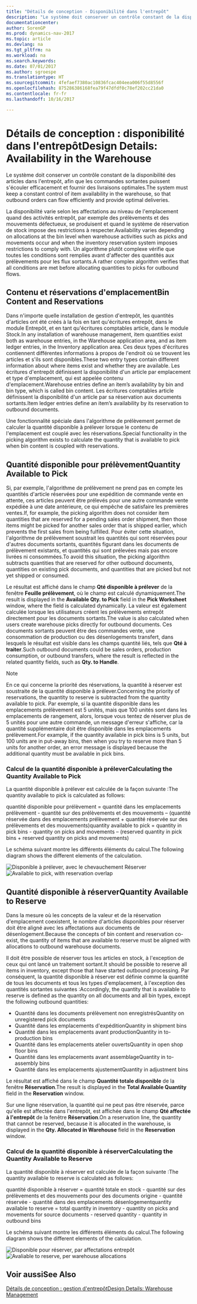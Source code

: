 ```yaml
---
title: "Détails de conception - Disponibilité dans l'entrepôt"
description: "Le système doit conserver un contrôle constant de la disponibilité des articles dans l'entrepôt, afin que les commandes sortantes puissent s'écouler efficacement et fournir des livraisons optimales."
documentationcenter: 
author: SorenGP
ms.prod: dynamics-nav-2017
ms.topic: article
ms.devlang: na
ms.tgt_pltfrm: na
ms.workload: na
ms.search.keywords: 
ms.date: 07/01/2017
ms.author: sgroespe
ms.translationtype: HT
ms.sourcegitcommit: 4fefaef7380ac10836fcac404eea006f55d8556f
ms.openlocfilehash: 875286386168fea79f47dfdf0c78ef202cc21da0
ms.contentlocale: fr-fr
ms.lasthandoff: 10/16/2017

---
```

# <a name="design-details-availability-in-the-warehouse"></a><span data-ttu-id="30ecf-103">Détails de conception : disponibilité dans l'entrepôt</span><span class="sxs-lookup"><span data-stu-id="30ecf-103">Design Details: Availability in the Warehouse</span></span>
<span data-ttu-id="30ecf-104">Le système doit conserver un contrôle constant de la disponibilité des articles dans l'entrepôt, afin que les commandes sortantes puissent s'écouler efficacement et fournir des livraisons optimales.</span><span class="sxs-lookup"><span data-stu-id="30ecf-104">The system must keep a constant control of item availability in the warehouse, so that outbound orders can flow efficiently and provide optimal deliveries.</span></span>  

 <span data-ttu-id="30ecf-105">La disponibilité varie selon les affectations au niveau de l'emplacement quand des activités entrepôt, par exemple des prélèvements et des mouvements défectueux, se produisent et quand le système de réservation de stock impose des restrictions à respecter.</span><span class="sxs-lookup"><span data-stu-id="30ecf-105">Availability varies depending on allocations at the bin level when warehouse activities such as picks and movements occur and when the inventory reservation system imposes restrictions to comply with.</span></span> <span data-ttu-id="30ecf-106">Un algorithme plutôt complexe vérifie que toutes les conditions sont remplies avant d'affecter des quantités aux prélèvements pour les flux sortants.</span><span class="sxs-lookup"><span data-stu-id="30ecf-106">A rather complex algorithm verifies that all conditions are met before allocating quantities to picks for outbound flows.</span></span>  

## <a name="bin-content-and-reservations"></a><span data-ttu-id="30ecf-107">Contenu et réservations d'emplacement</span><span class="sxs-lookup"><span data-stu-id="30ecf-107">Bin Content and Reservations</span></span>  
 <span data-ttu-id="30ecf-108">Dans n'importe quelle installation de gestion d'entrepôt, les quantités d'articles ont été créés à la fois en tant qu'écritures entrepôt, dans le module Entrepôt, et en tant qu'écritures comptables article, dans le module Stock.</span><span class="sxs-lookup"><span data-stu-id="30ecf-108">In any installation of warehouse management, item quantities exist both as warehouse entries, in the Warehouse application area, and as item ledger entries, in the Inventory application area.</span></span> <span data-ttu-id="30ecf-109">Ces deux types d'écritures contiennent différentes informations à propos de l'endroit où se trouvent les articles et s'ils sont disponibles.</span><span class="sxs-lookup"><span data-stu-id="30ecf-109">These two entry types contain different information about where items exist and whether they are available.</span></span> <span data-ttu-id="30ecf-110">Les écritures d'entrepôt définissent la disponibilité d'un article par emplacement et type d'emplacement, qui est appelée contenu d'emplacement.</span><span class="sxs-lookup"><span data-stu-id="30ecf-110">Warehouse entries define an item’s availability by bin and bin type, which is called bin content.</span></span> <span data-ttu-id="30ecf-111">Les écritures comptables article définissent la disponibilité d'un article par sa réservation aux documents sortants.</span><span class="sxs-lookup"><span data-stu-id="30ecf-111">Item ledger entries define an item’s availability by its reservation to outbound documents.</span></span>  

 <span data-ttu-id="30ecf-112">Une fonctionnalité spéciale dans l'algorithme de prélèvement permet de calculer la quantité disponible à prélever lorsque le contenu de l'emplacement est couplé avec les réservations.</span><span class="sxs-lookup"><span data-stu-id="30ecf-112">Special functionality in the picking algorithm exists to calculate the quantity that is available to pick when bin content is coupled with reservations.</span></span>  

## <a name="quantity-available-to-pick"></a><span data-ttu-id="30ecf-113">Quantité disponible pour prélèvement</span><span class="sxs-lookup"><span data-stu-id="30ecf-113">Quantity Available to Pick</span></span>  
 <span data-ttu-id="30ecf-114">Si, par exemple, l'algorithme de prélèvement ne prend pas en compte les quantités d'article réservées pour une expédition de commande vente en attente, ces articles peuvent être prélevés pour une autre commande vente expédiée à une date antérieure, ce qui empêche de satisfaire les premières ventes.</span><span class="sxs-lookup"><span data-stu-id="30ecf-114">If, for example, the picking algorithm does not consider item quantities that are reserved for a pending sales order shipment, then those items might be picked for another sales order that is shipped earlier, which prevents the first sales from being fulfilled.</span></span> <span data-ttu-id="30ecf-115">Pour éviter cette situation, l'algorithme de prélèvement soustrait les quantités qui sont réservées pour d'autres documents sortants, quantités figurant dans les documents de prélèvement existants, et quantités qui sont prélevées mais pas encore livrées ni consommées.</span><span class="sxs-lookup"><span data-stu-id="30ecf-115">To avoid this situation, the picking algorithm subtracts quantities that are reserved for other outbound documents, quantities on existing pick documents, and quantities that are picked but not yet shipped or consumed.</span></span>  

 <span data-ttu-id="30ecf-116">Le résultat est affiché dans le champ **Qté disponible à prélever** de la fenêtre **Feuille prélèvement**, où le champ est calculé dynamiquement.</span><span class="sxs-lookup"><span data-stu-id="30ecf-116">The result is displayed in the **Available Qty. to Pick** field in the **Pick Worksheet** window, where the field is calculated dynamically.</span></span> <span data-ttu-id="30ecf-117">La valeur est également calculée lorsque les utilisateurs créent les prélèvements entrepôt directement pour les documents sortants.</span><span class="sxs-lookup"><span data-stu-id="30ecf-117">The value is also calculated when users create warehouse picks directly for outbound documents.</span></span> <span data-ttu-id="30ecf-118">Ces documents sortants peuvent être des commandes vente, une consommation de production ou des désenlogements transfert, dans lesquels le résultat est visible dans les champs quantité liés, tels que **Qté à traiter**.</span><span class="sxs-lookup"><span data-stu-id="30ecf-118">Such outbound documents could be sales orders, production consumption, or outbound transfers, where the result is reflected in the related quantity fields, such as **Qty. to Handle**.</span></span>  

> [!NOTE]  
>  <span data-ttu-id="30ecf-119">En ce qui concerne la priorité des réservations, la quantité à réserver est soustraite de la quantité disponible à prélever.</span><span class="sxs-lookup"><span data-stu-id="30ecf-119">Concerning the priority of reservations, the quantity to reserve is subtracted from the quantity available to pick.</span></span> <span data-ttu-id="30ecf-120">Par exemple, si la quantité disponible dans les emplacements prélèvement est 5 unités, mais que 100 unités sont dans les emplacements de rangement, alors, lorsque vous tentez de réserver plus de 5 unités pour une autre commande, un message d'erreur s'affiche, car la quantité supplémentaire doit être disponible dans les emplacements prélèvement.</span><span class="sxs-lookup"><span data-stu-id="30ecf-120">For example, if the quantity available in pick bins is 5 units, but 100 units are in put-away bins, then when you try to reserve more than 5 units for another order, an error message is displayed because the additional quantity must be available in pick bins.</span></span>  

### <a name="calculating-the-quantity-available-to-pick"></a><span data-ttu-id="30ecf-121">Calcul de la quantité disponible à prélever</span><span class="sxs-lookup"><span data-stu-id="30ecf-121">Calculating the Quantity Available to Pick</span></span>  
 <span data-ttu-id="30ecf-122">La quantité disponible à prélever est calculée de la façon suivante :</span><span class="sxs-lookup"><span data-stu-id="30ecf-122">The quantity available to pick is calculated as follows:</span></span>  

 <span data-ttu-id="30ecf-123">quantité disponible pour prélèvement = quantité dans les emplacements prélèvement - quantité sur des prélèvements et des mouvements – (quantité réservée dans des emplacements prélèvement + quantité réservée sur des prélèvements et des mouvements)</span><span class="sxs-lookup"><span data-stu-id="30ecf-123">quantity available to pick = quantity in pick bins - quantity on picks and movements – (reserved quantity in pick bins + reserved quantity on picks and movements)</span></span>  

 <span data-ttu-id="30ecf-124">Le schéma suivant montre les différents éléments du calcul.</span><span class="sxs-lookup"><span data-stu-id="30ecf-124">The following diagram shows the different elements of the calculation.</span></span>  

 <span data-ttu-id="30ecf-125">![Disponible à prélever, avec le chevauchement Réserver](media/design_details_warehouse_management_availability_2.png "design_details_warehouse_management_availability_2")</span><span class="sxs-lookup"><span data-stu-id="30ecf-125">![Available to pick, with reservation overlap](media/design_details_warehouse_management_availability_2.png "design_details_warehouse_management_availability_2")</span></span>  

## <a name="quantity-available-to-reserve"></a><span data-ttu-id="30ecf-126">Quantité disponible à réserver</span><span class="sxs-lookup"><span data-stu-id="30ecf-126">Quantity Available to Reserve</span></span>  
 <span data-ttu-id="30ecf-127">Dans la mesure où les concepts de la valeur et de la réservation d'emplacement coexistent, le nombre d'articles disponibles pour réserver doit être aligné avec les affectations aux documents de désenlogement.</span><span class="sxs-lookup"><span data-stu-id="30ecf-127">Because the concepts of bin content and reservation co-exist, the quantity of items that are available to reserve must be aligned with allocations to outbound warehouse documents.</span></span>  

 <span data-ttu-id="30ecf-128">Il doit être possible de réserver tous les articles en stock, à l'exception de ceux qui ont lancé un traitement sortant.</span><span class="sxs-lookup"><span data-stu-id="30ecf-128">It should be possible to reserve all items in inventory, except those that have started outbound processing.</span></span> <span data-ttu-id="30ecf-129">Par conséquent, la quantité disponible à réserver est définie comme la quantité de tous les documents et tous les types d'emplacement, à l'exception des quantités sortantes suivantes :</span><span class="sxs-lookup"><span data-stu-id="30ecf-129">Accordingly, the quantity that is available to reserve is defined as the quantity on all documents and all bin types, except the following outbound quantities:</span></span>  

-   <span data-ttu-id="30ecf-130">Quantité dans les documents prélèvement non enregistrés</span><span class="sxs-lookup"><span data-stu-id="30ecf-130">Quantity on unregistered pick documents</span></span>  
-   <span data-ttu-id="30ecf-131">Quantité dans les emplacements d'expédition</span><span class="sxs-lookup"><span data-stu-id="30ecf-131">Quantity in shipment bins</span></span>  
-   <span data-ttu-id="30ecf-132">Quantité dans les emplacements avant production</span><span class="sxs-lookup"><span data-stu-id="30ecf-132">Quantity in to-production bins</span></span>  
-   <span data-ttu-id="30ecf-133">Quantité dans les emplacements atelier ouverts</span><span class="sxs-lookup"><span data-stu-id="30ecf-133">Quantity in open shop floor bins</span></span>  
-   <span data-ttu-id="30ecf-134">Quantité dans les emplacements avant assemblage</span><span class="sxs-lookup"><span data-stu-id="30ecf-134">Quantity in to-assembly bins</span></span>  
-   <span data-ttu-id="30ecf-135">Quantité dans les emplacements ajustement</span><span class="sxs-lookup"><span data-stu-id="30ecf-135">Quantity in adjustment bins</span></span>  

 <span data-ttu-id="30ecf-136">Le résultat est affiché dans le champ **Quantité totale disponible** de la fenêtre **Réservation**.</span><span class="sxs-lookup"><span data-stu-id="30ecf-136">The result is displayed in the **Total Available Quantity** field in the **Reservation** window.</span></span>  

 <span data-ttu-id="30ecf-137">Sur une ligne réservation, la quantité qui ne peut pas être réservée, parce qu'elle est affectée dans l'entrepôt, est affichée dans le champ **Qté affectée à l'entrepôt** de la fenêtre **Réservation**.</span><span class="sxs-lookup"><span data-stu-id="30ecf-137">On a reservation line, the quantity that cannot be reserved, because it is allocated in the warehouse, is displayed in the **Qty. Allocated in Warehouse** field in the **Reservation** window.</span></span>  

### <a name="calculating-the-quantity-available-to-reserve"></a><span data-ttu-id="30ecf-138">Calcul de la quantité disponible à réserver</span><span class="sxs-lookup"><span data-stu-id="30ecf-138">Calculating the Quantity Available to Reserve</span></span>  
 <span data-ttu-id="30ecf-139">La quantité disponible à réserver est calculée de la façon suivante :</span><span class="sxs-lookup"><span data-stu-id="30ecf-139">The quantity available to reserve is calculated as follows:</span></span>  

 <span data-ttu-id="30ecf-140">quantité disponible à réserver = quantité totale en stock - quantité sur des prélèvements et des mouvements pour des documents origine - quantité réservée - quantité dans des emplacements désenlogement</span><span class="sxs-lookup"><span data-stu-id="30ecf-140">quantity available to reserve = total quantity in inventory - quantity on picks and movements for source documents - reserved quantity - quantity in outbound bins</span></span>  

 <span data-ttu-id="30ecf-141">Le schéma suivant montre les différents éléments du calcul.</span><span class="sxs-lookup"><span data-stu-id="30ecf-141">The following diagram shows the different elements of the calculation.</span></span>  

 <span data-ttu-id="30ecf-142">![Disponible pour réserver, par affectations entrepôt](media/design_details_warehouse_management_availability_3.png "design_details_warehouse_management_availability_3")</span><span class="sxs-lookup"><span data-stu-id="30ecf-142">![Avaliable to reserve, per warehouse allocations](media/design_details_warehouse_management_availability_3.png "design_details_warehouse_management_availability_3")</span></span>  

## <a name="see-also"></a><span data-ttu-id="30ecf-143">Voir aussi</span><span class="sxs-lookup"><span data-stu-id="30ecf-143">See Also</span></span>  
 [<span data-ttu-id="30ecf-144">Détails de conception : gestion d'entrepôt</span><span class="sxs-lookup"><span data-stu-id="30ecf-144">Design Details: Warehouse Management</span></span>](design-details-warehouse-management.md)

